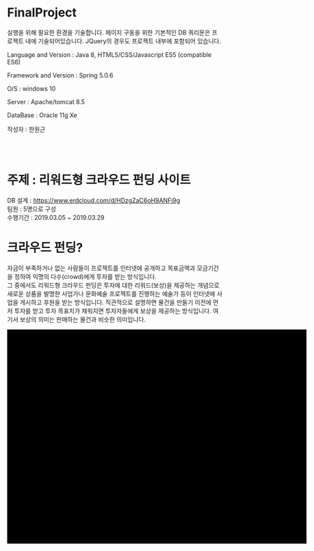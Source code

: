 # FinalProject


실행을 위해 필요한 환경을 기술합니다.
페이지 구동을 위한 기본적인 DB 쿼리문은 프로젝트 내에 기술되어있습니다.
JQuery의 경우도 프로젝트 내부에 포함되어 있습니다.

Language and Version : Java 8, HTML5/CSS/Javascript ES5 (compatible ES6)

Framework and Version : Spring 5.0.6

O/S : windows 10

Server : Apache/tomcat 8.5

DataBase : Oracle 11g Xe

작성자 : 한원근


<br><br>
# 주제 : 리워드형 크라우드 펀딩 사이트

DB 설계 : https://www.erdcloud.com/d/HDzgZaC6oH9ANFj9g <br>
팀원 : 5명으로 구성 <br>
수행기간 : 2019.03.05 ~ 2019.03.29 <br>



# 크라우드 펀딩?
자금이 부족하거나 없는 사람들이 프로젝트를 인터넷에 공개하고 목표금액과 모금기간을 정하여 익명의 다수(crowd)에게 투자를 받는 방식입니다. <br>
그 중에서도 리워드형 크라우드 펀딩은 투자에 대한 리워드(보상)을 제공하는 개념으로 새로운 상품을 발명한 사업가나 문화예술 프로젝트를 진행하는 예술가 등이 인터넷에 사업을 게시하고 후원을 받는 방식입니다. 직관적으로 설명하면 물건을 만들기 이전에 먼저 투자를 받고 투자 목표치가 채워지면 투자자들에게 보상을 제공하는 방식입니다. 여기서 보상의 의미는 판매하는 물건과 비슷한 의미입니다.


<div style='width:700px; height:500px; background-color:black;'></div>


